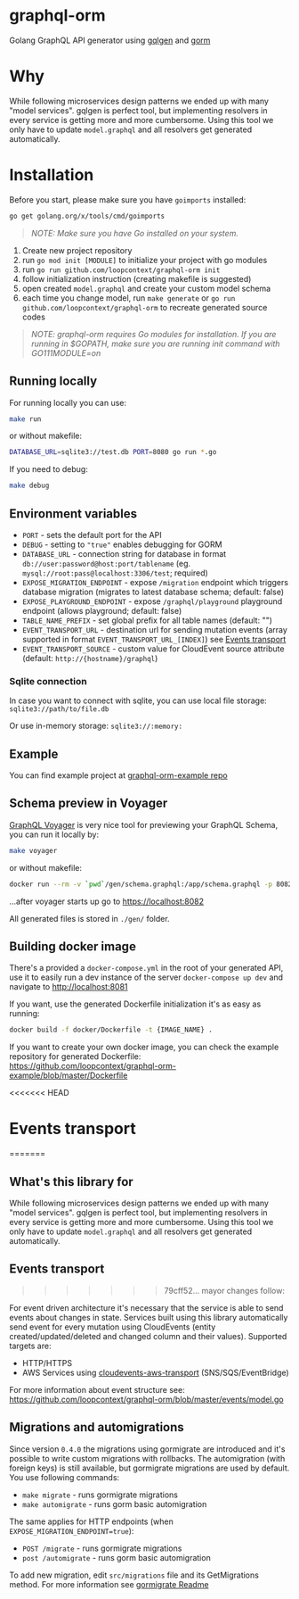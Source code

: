 # graphql-orm

Golang GraphQL API generator using [gqlgen](https://gqlgen.com) and [gorm](https://gorm.io)

# Why

While following microservices design patterns we ended up with many "model services". gqlgen is perfect tool, but implementing resolvers in every service is getting more and more cumbersome. Using this tool we only have to update `model.graphql` and all resolvers get generated automatically.

# Installation

Before you start, please make sure you have `goimports` installed:

```sh
go get golang.org/x/tools/cmd/goimports
```

> _NOTE: Make sure you have Go installed on your system._

1. Create new project repository
1. run `go mod init [MODULE]` to initialize your project with go modules
1. run `go run github.com/loopcontext/graphql-orm init`
1. follow initialization instruction (creating makefile is suggested)
1. open created `model.graphql` and create your custom model schema
1. each time you change model, run `make generate` or `go run github.com/loopcontext/graphql-orm` to recreate generated source codes

> _NOTE: graphql-orm requires Go modules for installation. If you are running in \$GOPATH, make sure you are running init command with GO111MODULE=on_

## Running locally

For running locally you can use:

```sh
make run
```

or without makefile:

```sh
DATABASE_URL=sqlite3://test.db PORT=8080 go run *.go
```

If you need to debug:

```sh
make debug
```

## Environment variables

- `PORT` - sets the default port for the API
- `DEBUG` - setting to `"true"` enables debugging for GORM
- `DATABASE_URL` - connection string for database in format `db://user:password@host:port/tablename` (eg. `mysql://root:pass@localhost:3306/test`; required)
- `EXPOSE_MIGRATION_ENDPOINT` - expose `/migration` endpoint which triggers database migration (migrates to latest database schema; default: false)
- `EXPOSE_PLAYGROUND_ENDPOINT` - expose `/graphql/playground` playground endpoint (allows playground; default: false)
- `TABLE_NAME_PREFIX` - set global prefix for all table names (default: "")
- `EVENT_TRANSPORT_URL` - destination url for sending mutation events (array supported in format `EVENT_TRANSPORT_URL_[INDEX]`) see [Events transport](#installation)
- `EVENT_TRANSPORT_SOURCE` - custom value for CloudEvent source attribute (default: `http://{hostname}/graphql`)

### Sqlite connection

In case you want to connect with sqlite, you can use local file storage:
`sqlite3://path/to/file.db`

Or use in-memory storage:
`sqlite3://:memory:`

## Example

You can find example project at [graphql-orm-example repo](https://github.com/loopcontext/graphql-orm-example)

## Schema preview in Voyager

[GraphQL Voyager](https://apis.guru/graphql-voyager/) is very nice tool for previewing your GraphQL Schema, you can run it locally by:

```sh
make voyager
```

or without makefile:

```sh
docker run --rm -v `pwd`/gen/schema.graphql:/app/schema.graphql -p 8082:80 graphql/voyager
```

...after voyager starts up go to <https://localhost:8082>

All generated files is stored in `./gen/` folder.

## Building docker image

There's a provided a `docker-compose.yml` in the root of your generated API, use it to easily run a dev instance of
the server `docker-compose up dev` and navigate to <http://localhost:8081>

If you want, use the generated Dockerfile initialization it's as easy as running:

```sh
docker build -f docker/Dockerfile -t {IMAGE_NAME} .
```

If you want to create your own docker image, you can check the example repository for generated Dockerfile: <https://github.com/loopcontext/graphql-orm-example/blob/master/Dockerfile>

<<<<<<< HEAD

# Events transport

=======

## What's this library for

While following microservices design patterns we ended up with many "model services". gqlgen is perfect tool, but implementing resolvers in every service is getting more and more cumbersome. Using this tool we only have to update `model.graphql` and all resolvers get generated automatically.

## Events transport

> > > > > > > 79cff52... mayor changes follow:

For event driven architecture it's necessary that the service is able to send events about changes in state.
Services built using this library automatically send event for every mutation using CloudEvents (entity created/updated/deleted and changed column and their values). Supported targets are:

- HTTP/HTTPS
- AWS Services using [cloudevents-aws-transport](github.com/loopcontext/cloudevents-aws-transport) (SNS/SQS/EventBridge)

For more information about event structure see: <https://github.com/loopcontext/graphql-orm/blob/master/events/model.go>

## Migrations and automigrations

Since version `0.4.0` the migrations using gormigrate are introduced and it's possible to write custom migrations with rollbacks.
The automigration (with foreign keys) is still available, but gormigrate migrations are used by default. You use following commands:

- `make migrate` - runs gormigrate migrations
- `make automigrate` - runs gorm basic automigration

The same applies for HTTP endpoints (when `EXPOSE_MIGRATION_ENDPOINT=true`):

- `POST /migrate` - runs gormigrate migrations
- `post /automigrate` - runs gorm basic automigration

To add new migration, edit `src/migrations` file and its GetMigrations method. For more information see [gormigrate Readme](https://github.com/go-gormigrate/gormigrate)
